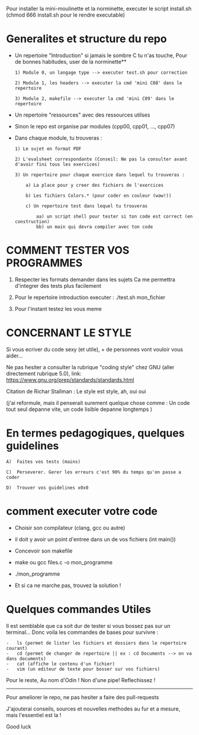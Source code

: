

Pour installer la mini-moulinette et la norminette,
executer le script install.sh (chmod 666 install.sh pour le rendre executable)



#   Generalites et structure du repo    #

-   Un repertoire "Introduction" si jamais le sombre C tu n'as touche,
    Pour de bonnes habitudes, user de la norminette**
        
        1) Module 0, un langage type --> executer test.sh pour correction

        2) Module 1, les headers --> executer la cmd 'mini C08' dans le repertoire

        3) Module 2, makefile --> executer la cmd 'mini C09' dans le repertoire


-   Un repertoire "ressources" avec des ressources utilses

-   Sinon le repo est organise par modules (cpp00, cpp01, ..., cpp07)

-   Dans chaque module, tu trouveras :
        
        1) Le sujet en format PDF
        
        2) L'evalsheet correspondante (Conseil: Ne pas la consulter avant d'avoir fini tous les exercices)
        
        3) Un repertoire pour chaque exercice dans lequel tu trouveras :
            
            a) La place pour y creer des fichiers de l'exercices
            
            b) Les fichiers Colors.* (pour coder en couleur (waw!))
            
            c) Un repertoire test dans lequel tu trouveras
                
                aa) un script shell pour tester si ton code est correct (en construction)
                bb) un main qui devra compiler avec ton code


#   COMMENT TESTER VOS PROGRAMMES   #

1) Respecter les formats demander dans les sujets
Ca me permettra d'integrer des tests plus facilement

2) Pour le repertoire introduction executer :
    ./test.sh mon_fichier

3) Pour l'instant testez les vous meme



#   CONCERNANT LE STYLE  #

Si vous ecriver du code sexy (et utile), + de personnes vont vouloir vous aider...

Ne pas hesiter a consulter la rubrique "coding style" chez GNU
(aller directement rubrique 5.0), link:
        https://www.gnu.org/prep/standards/standards.html

Citation de Richar Stallman :
   Le style est style, ah, oui oui

(j'ai reformule, mais il penserait surement quelque chose comme :
    Un code tout seul depanne vite, un code lisible depanne longtemps
    )

#   En termes pedagogiques, quelques guidelines  #

    A)  Faites vos tests (mains)

    C)  Perseverer. Gerer les erreurs c'est 90% du temps qu'on passe a coder

    D)  Trouver vos guidelines x0x0



#   comment executer votre code     #

-   Choisir son compilateur (clang, gcc ou autre)

-   il doit y avoir un point d'entree dans un de vos fichiers (int  main())

-   Concevoir son makefile

-   make ou gcc files.c -o mon_programme

-   ./mon_programme

-   Et si ca ne marche pas, trouvez la solution !


#   Quelques commandes Utiles
Il est semblable que ca soit dur de tester si vous bossez pas sur un terminal...
Donc voila les commandes de bases pour survivre :

    -   ls (permet de lister les fichiers et dossiers dans le repertoire courant)
    -   cd (permet de changer de repertoire || ex : cd Documents --> on va dans documents)
    -   cat (affiche le contenu d'un fichier)
    -   vim (un editeur de texte pour bosser sur vos fichiers)


Pour le reste, Au nom d'Odin ! Non d'une pipe! Reflechissez !


--------------------------------------------------------------------------

Pour ameliorer le repo, ne pas hesiter a faire des pull-requests

J'ajouterai conseils, sources et nouvelles methodes au fur et a mesure, mais l'essentiel est la !


Good luck
